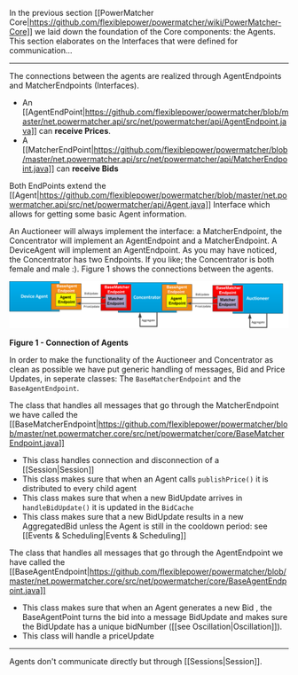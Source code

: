 In the previous section [[PowerMatcher Core|https://github.com/flexiblepower/powermatcher/wiki/PowerMatcher-Core]] we laid down the foundation of the Core components: the Agents. This section elaborates on the Interfaces that were defined for communication...

--------------------------

The connections between the agents are realized through AgentEndpoints and MatcherEndpoints (Interfaces).

* An [[AgentEndPoint|https://github.com/flexiblepower/powermatcher/blob/master/net.powermatcher.api/src/net/powermatcher/api/AgentEndpoint.java]] can **receive Prices**.
* A  [[MatcherEndPoint|https://github.com/flexiblepower/powermatcher/blob/master/net.powermatcher.api/src/net/powermatcher/api/MatcherEndpoint.java]] can **receive Bids** 

Both EndPoints extend the [[Agent|https://github.com/flexiblepower/powermatcher/blob/master/net.powermatcher.api/src/net/powermatcher/api/Agent.java]] Interface which allows for getting some basic Agent information.

An Auctioneer will always implement the interface: a MatcherEndpoint, the Concentrator will implement an AgentEndpoint and a MatcherEndpoint. A DeviceAgent will implement an AgentEndpoint. As you may have noticed, the Concentrator has two Endpoints. If you like; the Concentrator is both female and male :). Figure 1 shows the connections between the agents. 

![](agentendpoints3.png)

**Figure 1 - Connection of Agents**

In order to make the functionality of the Auctioneer and Concentrator as clean as possible we have put generic handling of messages, Bid and Price Updates, in seperate classes: The `BaseMatcherEndpoint` and the `BaseAgentEndpoint`.

The class that handles all messages that go through the MatcherEndpoint we have called the [[BaseMatcherEndpoint|https://github.com/flexiblepower/powermatcher/blob/master/net.powermatcher.core/src/net/powermatcher/core/BaseMatcherEndpoint.java]]

* This class handles connection and disconnection of a [[Session|Session]] 
* This class makes sure that when an Agent calls `publishPrice()` it is distributed to every child agent
* This class makes sure that when a new BidUpdate arrives in `handleBidUpdate()` it is updated in the `BidCache`
* This class makes sure that a new BidUpdate results in a new AggregatedBid unless the Agent is still in the cooldown period: see [[Events & Scheduling|Events & Scheduling]]
 
The class that handles all messages that go through the AgentEndpoint we have called the [[BaseAgentEndpoint|https://github.com/flexiblepower/powermatcher/blob/master/net.powermatcher.core/src/net/powermatcher/core/BaseAgentEndpoint.java]]

* This class makes sure that when an Agent generates a new Bid , the BaseAgentPoint turns the bid into a message BidUpdate and makes sure the BidUpdate has a unique bidNumber ([[see Oscillation|Oscillation]]).
* This class will handle a priceUpdate

----------------------------

Agents don't communicate directly but through [[Sessions|Session]].
